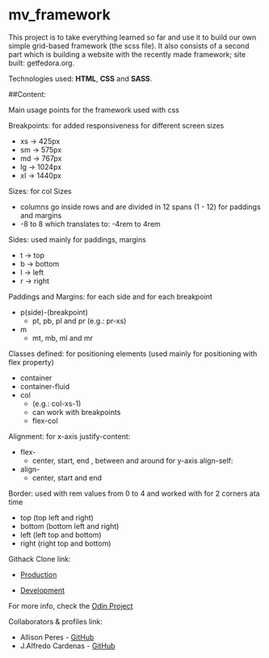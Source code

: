 # mv_framework
This project is to take everything learned so far and use it to build our own simple grid-based framework (the scss file).
It also consists of a second part which is building a website with the recently made framework; site built: getfedora.org.

Technologies used: **HTML**, **CSS** and **SASS**.

##Content:

Main usage points for the framework used with css

Breakpoints:
for added responsiveness for different screen sizes
- xs -> 425px
- sm -> 575px
- md -> 767px
- lg -> 1024px
- xl -> 1440px

Sizes:
for col Sizes
- columns go inside rows and are divided in 12 spans (1 - 12)
for paddings and margins
- -8 to 8 which translates to: -4rem to 4rem

Sides:
used mainly for paddings, margins
- t -> top
- b -> bottom
- l -> left
- r -> right

Paddings and Margins:
for each side and for each breakpoint
  - p(side)-(breakpoint)
    - pt, pb, pl and pr (e.g.: pr-xs)
  - m
    - mt, mb, ml and mr

Classes defined:
for positioning elements (used mainly for positioning with flex property)
- container
- container-fluid
- col
  - (e.g.: col-xs-1)
  - can work with breakpoints
  - flex-col
 
Alignment:
for x-axis justify-content:
- flex-
  - center, start, end , between and around
for y-axis align-self:
- align-
  - center, start and end

Border:
used with rem values from 0 to 4 and worked with for 2 corners ata time
- top (top left and right)
- bottom (bottom left and right)
- left (left top and bottom)
- right (right top and bottom)


Githack Clone link:
* [Production](https://rawcdn.githack.com/NewIncome/mv_framework/b1cfb3e2ecbe3193fe6d7c0096fb541def15fcd0/index.html)

* [Development](https://raw.githack.com/NewIncome/mv_framework/feature/index.html)



For more info, check the [Odin Project](https://www.theodinproject.com/courses/html5-and-css3/lessons/design-your-own-grid-based-framework)


Collaborators & profiles link:
- Allison Peres - [GitHub](https://github.com/alissonperes)
- J.Alfredo Cardenas - [GitHub](https://github.com/newincome)
